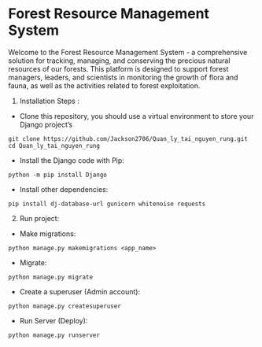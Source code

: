 # Forest Resource Management System

Welcome to the Forest Resource Management System - a comprehensive solution for tracking, managing, and conserving the precious natural resources of our forests. This platform is designed to support forest managers, leaders, and scientists in monitoring the growth of flora and fauna, as well as the activities related to forest exploitation.

1. Installation Steps :
- Clone this repository, you should use a virtual environment to store your Django project’s
```shell
git clone https://github.com/Jackson2706/Quan_ly_tai_nguyen_rung.git
cd Quan_ly_tai_nguyen_rung
```
- Install the Django code with Pip:
```shell
python -m pip install Django
```
- Install other dependencies:
```shell
pip install dj-database-url gunicorn whitenoise requests
```
2. Run project:
- Make migrations:
```shell
python manage.py makemigrations <app_name>
```
- Migrate:
```shell
python manage.py migrate
```
- Create a superuser (Admin account):
```shell
python manage.py createsuperuser
```
- Run Server (Deploy):
```shell
python manage.py runserver
```
